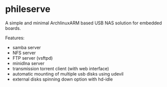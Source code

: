 # phileserve
A simple and minimal ArchlinuxARM based USB NAS solution for embedded boards. 

Features:

- samba server 
- NFS server
- FTP server (vsftpd)
- minidlna server
- transmission torrent client (with web interface)
- automatic mounting of multiple usb disks using udevil
- external disks spinning down option with hd-idle
